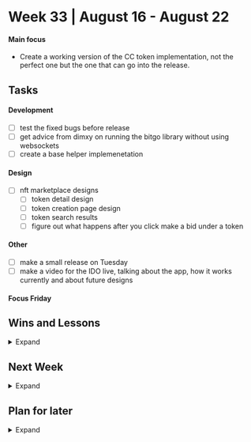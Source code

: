 # Week 33 | August 16 - August 22
#### Main focus 

- Create a working version of the CC token implementation, not the perfect one but the one that can go into the release.

## Tasks

#### Development

- [ ] test the fixed bugs before release
- [ ] get advice from dimxy on running the bitgo library without using websockets
- [ ] create a base helper implemenetation

#### Design

- [ ] nft marketplace designs
    - [ ] token detail design
    - [ ] token creation page design
    - [ ] token search results
    - [ ] figure out what happens after you click make a bid under a token

#### Other

- [ ] make a small release on Tuesday
- [ ] make a video for the IDO live, talking about the app, how it works currently and about future designs

#### Focus Friday


## Wins and Lessons

<details><summary>Expand</summary>
<p>

#### Wins of the week 

#### What I learnt 

#### What didn't go so well? Why?

</p>
</details>

## Next Week

<details><summary>Expand</summary>
<p>


</p>
</details>

## Plan for later

<details><summary>Expand</summary>
<p>


</p>
</details>
